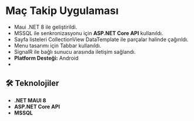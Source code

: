 # Maç Takip Uygulaması

- Maui .NET 8 ile geliştirildi.
- MSSQL ile senkronizasyonu için **ASP.NET Core API** kullanıldı.
- Sayfa listeleri CollectionView DataTemplate ile parçalar halinde çağırıldı.
- Menu tasarımı için Tabbar kullanıldı.
- SignalR ile bağlı sunucu arasında iletişim sağlandı. 
- **Platform Desteği:** Android
- 
## 🛠️ Teknolojiler
- **.NET MAUI 8**
- **ASP.NET Core API**
- **MSSQL**

